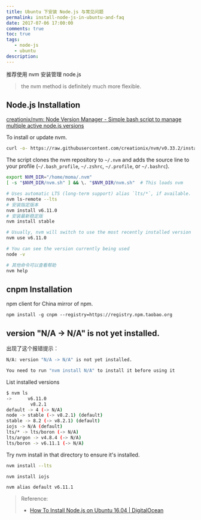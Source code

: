 ```yaml
---
title: Ubuntu 下安装 Node.js 与常见问题
permalink: install-node-js-in-ubuntu-and-faq
date: 2017-07-06 17:00:00
comments: true
toc: true
tags:
   - node-js
   - ubuntu
description:
---
```

推荐使用 nvm 安装管理 node.js
> the nvm method is definitely much more flexible.

## Node.js Installation
[creationix/nvm: Node Version Manager - Simple bash script to manage multiple active node.js versions](https://github.com/creationix/nvm#installation)

To install or update nvm.
``` bash
curl -o- https://raw.githubusercontent.com/creationix/nvm/v0.33.2/install.sh | bash
```

The script clones the nvm repository to `~/.nvm` and adds the source line to your profile (`~/.bash_profile`, `~/.zshrc`, `~/.profile`, or `~/.bashrc`).
``` bash
export NVM_DIR="/home/moma/.nvm"
[ -s "$NVM_DIR/nvm.sh" ] && \. "$NVM_DIR/nvm.sh"  # This loads nvm
```

``` bash
# Uses automatic LTS (long-term support) alias `lts/*`, if available.
nvm ls-remote --lts
# 安装指定版本
nvm install v6.11.0
# 安装最新稳定版
nvm install stable

# Usually, nvm will switch to use the most recently installed version
nvm use v6.11.0

# You can see the version currently being used
node -v

# 其他命令可以查看帮助
nvm help
```

## cnpm Installation
npm client for China mirror of npm.
```
npm install -g cnpm --registry=https://registry.npm.taobao.org
```

## version "N/A -> N/A" is not yet installed.
出现了这个报错提示：
``` bash
N/A: version "N/A -> N/A" is not yet installed.

You need to run "nvm install N/A" to install it before using it
```

List installed versions
``` bash
$ nvm ls
->      v6.11.0
         v8.2.1
default -> 4 (-> N/A)
node -> stable (-> v8.2.1) (default)
stable -> 8.2 (-> v8.2.1) (default)
iojs -> N/A (default)
lts/* -> lts/boron (-> N/A)
lts/argon -> v4.8.4 (-> N/A)
lts/boron -> v6.11.1 (-> N/A)
```

Try nvm install in that directory to ensure it's installed.
``` bash
nvm install --lts

nvm install iojs

nvm alias default v6.11.1
```

<!-- more -->

> Reference:
> - [How To Install Node.js on Ubuntu 16.04 | DigitalOcean](https://www.digitalocean.com/community/tutorials/how-to-install-node-js-on-ubuntu-16-04)

